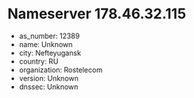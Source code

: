 # Nameserver 178.46.32.115

* as_number: 12389
* name: Unknown
* city: Nefteyugansk
* country: RU
* organization: Rostelecom
* version: Unknown
* dnssec: Unknown
